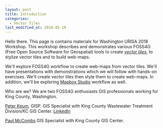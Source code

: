 ```yaml
---
layout: post
title: Introduction
categories:
  - Vector Tiles
last_modified_at: 2018-05-19
---
```

Hello there. This page is contains materials for Washington URISA 2018 Workshop. This workshop describes and demonstrates various FOSS4G (Free Open Source Software for Geospatial) tools to create [*vector tiles*](https://en.wikipedia.org/wiki/Vector_tiles), to stylize vector tiles and to build web-maps.

We'll explore FOSS4G workflow to create web-maps from vector tiles. We'll have presentations with demonstrations which we will follow with hands-on exercises. We'll create vector tiles then style them to create web-maps. In addition, we'll be exploring [Mapbox Studio](https://www.mapbox.com/mapbox-studio/) workflow as well.

Who are we? We are two FOSS4G enthusiasts GIS professionals working for King County, Washington.

[Peter Keum](http://pkgeo.com/), GISP. GIS Specialist with King County Wastewater Treatment Division/KC GIS Center.
[LinkedIn](https://www.linkedin.com/in/pkgeo/)

[Paul McCombs](https://en.gravatar.com/paulmccombs) GIS Specialist with King County GIS Center.
